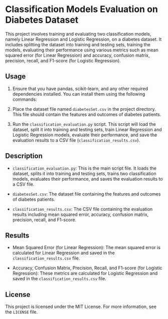 # Classification Models Evaluation on Diabetes Dataset

This project involves training and evaluating two classification models, namely Linear Regression and Logistic Regression, on a diabetes dataset. It includes splitting the dataset into training and testing sets, training the models, evaluating their performance using various metrics such as mean squared error (for Linear Regression) and accuracy, confusion matrix, precision, recall, and F1-score (for Logistic Regression).

## Usage

1. Ensure that you have pandas, scikit-learn, and any other required dependencies installed. You can install them using the following commands:

2. Place the dataset file named `diabetesSet.csv` in the project directory. This file should contain the features and outcomes of diabetes patients.

3. Run the `classification_evaluation.py` script. This script will load the dataset, split it into training and testing sets, train Linear Regression and Logistic Regression models, evaluate their performance, and save the evaluation results to a CSV file (`classification_results.csv`).

## Description

- `classification_evaluation.py`: This is the main script file. It loads the dataset, splits it into training and testing sets, trains two classification models, evaluates their performance, and saves the evaluation results to a CSV file.

- `diabetesSet.csv`: The dataset file containing the features and outcomes of diabetes patients.

- `classification_results.csv`: The CSV file containing the evaluation results including mean squared error, accuracy, confusion matrix, precision, recall, and F1-score.

## Results

- Mean Squared Error (for Linear Regression): The mean squared error is calculated for Linear Regression and saved in the `classification_results.csv` file.

- Accuracy, Confusion Matrix, Precision, Recall, and F1-score (for Logistic Regression): These metrics are calculated for Logistic Regression and saved in the `classification_results.csv` file.

## License

This project is licensed under the MIT License. For more information, see the `LICENSE` file.
